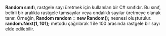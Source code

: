 **Random sınıfı**, rastgele sayı üretmek için kullanılan bir C# sınıfıdır. Bu sınıf, belirli bir aralıkta rastgele tamsayılar veya ondalıklı sayılar üretmeye olanak tanır. 
Örneğin, **Random random = new Random();** nesnesi oluşturulur.
**random.Next(1, 101);** metodu çağrılarak 1 ile 100 arasında rastgele bir sayı elde edilebilir.
